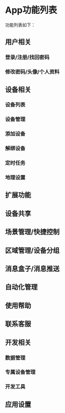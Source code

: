 # App功能列表  
功能列表如下：

## 用户相关
### 登录/注册/找回密码  
### 修改密码/头像/个人资料  

## 设备相关
### 设备列表
### 设备管理
### 添加设备
### 解绑设备
### 定时任务  
### 地理设置

## 扩展功能
## 设备共享
## 场景管理/快捷控制
## 区域管理/设备分组
## 消息盒子/消息推送
## 自动化管理
## 使用帮助
## 联系客服

## 开发相关
### 数据管理
### 专属设备管理
### 开发工具

## 应用设置  

